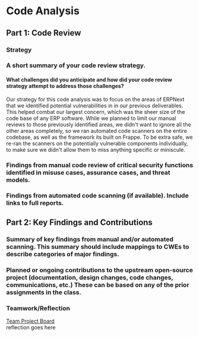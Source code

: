 # Code Analysis
## Part 1: Code Review
### Strategy
### A short summary of your code review strategy.
#### What challenges did you anticipate and how did your code review strategy attempt to address those challenges?
Our strategy for this code analysis was to focus on the areas of ERPNext that we identified potential vulnerabilities in in our previous deliverables. This helped combat our largest concern, which was the sheer size of the code base of any ERP software. While we planned to limit our manual reviews to those previously identified areas, we didn't want to ignore all the other areas completely, so we ran automated code scanners on the entire codebase, as well as the framework its built on Frappe. To be extra safe, we re-ran the scanners on the potentially vulnerable components individually, to make sure we didn't allow them to miss anything specific or miniscule.
### Findings from manual code review of critical security functions identified in misuse cases, assurance cases, and threat models.
### Findings from automated code scanning (if available). Include links to full reports.
## Part 2: Key Findings and Contributions
### Summary of key findings from manual and/or automated scanning. This summary should include mappings to CWEs to describe categories of major findings.
### Planned or ongoing contributions to the upstream open-source project (documentation, design changes, code changes, communications, etc.) These can be based on any of the prior assignments in the class.
### Teamwork/Reflection
[Team Project Board](https://github.com/eeiler/Team-8-ERPNext/projects/5)   
reflection goes here
